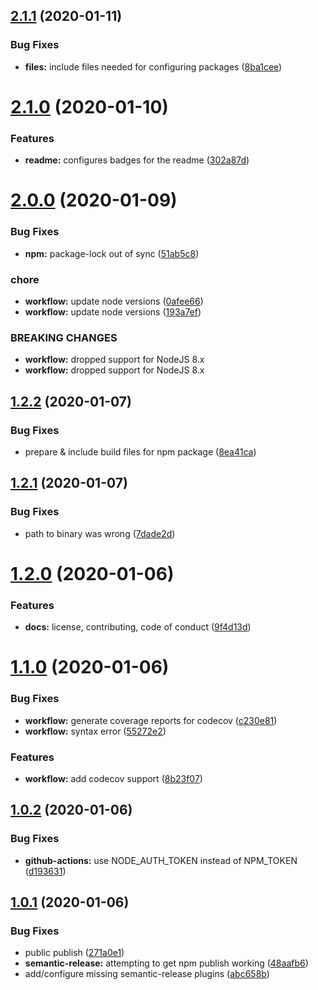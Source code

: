 ## [2.1.1](https://github.com/spudly/config-config/compare/v2.1.0...v2.1.1) (2020-01-11)


### Bug Fixes

* **files:** include files needed for configuring packages ([8ba1cee](https://github.com/spudly/config-config/commit/8ba1cee2d200f1644fb1298b3042e2059fd71f28))

# [2.1.0](https://github.com/spudly/config-config/compare/v2.0.0...v2.1.0) (2020-01-10)


### Features

* **readme:** configures badges for the readme ([302a87d](https://github.com/spudly/config-config/commit/302a87d0976f90177f906d9fe24c011ca2fdde65))

# [2.0.0](https://github.com/spudly/config-config/compare/v1.2.2...v2.0.0) (2020-01-09)


### Bug Fixes

* **npm:** package-lock out of sync ([51ab5c8](https://github.com/spudly/config-config/commit/51ab5c8a44880121c91cb4526b3f2930884fe5e4))


### chore

* **workflow:** update node versions ([0afee66](https://github.com/spudly/config-config/commit/0afee6685c99e167a7db72842578628816c1050e))
* **workflow:** update node versions ([193a7ef](https://github.com/spudly/config-config/commit/193a7ef38059704780b6c2d82f76eb6e03d96920))


### BREAKING CHANGES

* **workflow:** dropped support for NodeJS 8.x
* **workflow:** dropped support for NodeJS 8.x

## [1.2.2](https://github.com/spudly/config-config/compare/v1.2.1...v1.2.2) (2020-01-07)


### Bug Fixes

* prepare & include build files for npm package ([8ea41ca](https://github.com/spudly/config-config/commit/8ea41ca4fe7834c61ce85b4aaf148c70fb3e2d84))

## [1.2.1](https://github.com/spudly/config-config/compare/v1.2.0...v1.2.1) (2020-01-07)


### Bug Fixes

* path to binary was wrong ([7dade2d](https://github.com/spudly/config-config/commit/7dade2d3c257cf64fe54f6cdcd4add06592be221))

# [1.2.0](https://github.com/spudly/config-config/compare/v1.1.0...v1.2.0) (2020-01-06)


### Features

* **docs:** license, contributing, code of conduct ([9f4d13d](https://github.com/spudly/config-config/commit/9f4d13dbe957a75bead50efdd757abc21b9fa031))

# [1.1.0](https://github.com/spudly/config-config/compare/v1.0.2...v1.1.0) (2020-01-06)


### Bug Fixes

* **workflow:** generate coverage reports for codecov ([c230e81](https://github.com/spudly/config-config/commit/c230e811e5c24313a6142ba30182214ecfee1101))
* **workflow:** syntax error ([55272e2](https://github.com/spudly/config-config/commit/55272e259e4841b9b852f6116ce4af5752cb2869))


### Features

* **workflow:** add codecov support ([8b23f07](https://github.com/spudly/config-config/commit/8b23f070b903a4e7962073f4384d1b3bfdd00af5))

## [1.0.2](https://github.com/spudly/config-config/compare/v1.0.1...v1.0.2) (2020-01-06)


### Bug Fixes

* **github-actions:** use NODE_AUTH_TOKEN instead of NPM_TOKEN ([d193631](https://github.com/spudly/config-config/commit/d1936317e40b7a128009759bc64eafb05e7fd88f))

## [1.0.1](https://github.com/spudly/config-config/compare/v1.0.0...v1.0.1) (2020-01-06)


### Bug Fixes

* public publish ([271a0e1](https://github.com/spudly/config-config/commit/271a0e19fe19beedb229b6862cb06f68ca57279b))
* **semantic-release:** attempting to get npm publish working ([48aafb6](https://github.com/spudly/config-config/commit/48aafb61529ff57b4e0deb40e5c21a82505c656f))
* add/configure missing semantic-release plugins ([abc658b](https://github.com/spudly/config-config/commit/abc658bc1e0ad52d98104b0918082d92ee29934f))
